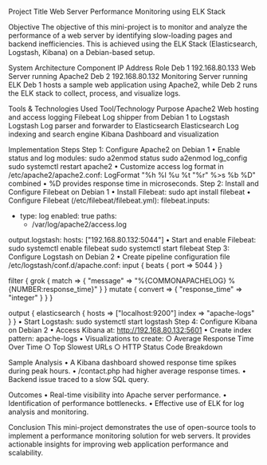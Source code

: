 Project Title
Web Server Performance Monitoring using ELK Stack

Objective
The objective of this mini-project is to monitor and analyze the performance of a web server by identifying slow-loading pages and backend inefficiencies. This is achieved using the ELK Stack (Elasticsearch, Logstash, Kibana) on a Debian-based setup.

System Architecture
Component	IP Address	Role
Deb 1	192.168.80.133	Web Server running Apache2
Deb 2	192.168.80.132	Monitoring Server running ELK
Deb 1 hosts a sample web application using Apache2, while Deb 2 runs the ELK stack to collect, process, and visualize logs.

Tools & Technologies Used
Tool/Technology	Purpose
Apache2	Web hosting and access logging
Filebeat	Log shipper from Debian 1 to Logstash
Logstash	Log parser and forwarder to Elasticsearch
Elasticsearch	Log indexing and search engine
Kibana	Dashboard and visualization

Implementation Steps
Step 1: Configure Apache2 on Debian 1
	• Enable status and log modules:
sudo a2enmod status
sudo a2enmod log_config
sudo systemctl restart apache2
	• Customize access log format in /etc/apache2/apache2.conf:
LogFormat "%h %l %u %t \"%r\" %>s %b %D" combined
	• %D provides response time in microseconds.
Step 2: Install and Configure Filebeat on Debian 1
	• Install Filebeat:
sudo apt install filebeat
	• Configure Filebeat (/etc/filebeat/filebeat.yml):
filebeat.inputs:
  - type: log
    enabled: true
    paths:
      - /var/log/apache2/access.log

output.logstash:
  hosts: ["192.168.80.132:5044"]
	• Start and enable Filebeat:
sudo systemctl enable filebeat
sudo systemctl start filebeat
Step 3: Configure Logstash on Debian 2
	• Create pipeline configuration file /etc/logstash/conf.d/apache.conf:
input {
  beats {
    port => 5044
  }
}

filter {
  grok {
    match => { "message" => "%{COMMONAPACHELOG} %{NUMBER:response_time}" }
  }
  mutate {
    convert => { "response_time" => "integer" }
  }
}

output {
  elasticsearch {
    hosts => ["localhost:9200"]
    index => "apache-logs"
  }
}
	• Start Logstash:
sudo systemctl start logstash
Step 4: Configure Kibana on Debian 2
	• Access Kibana at: http://192.168.80.132:5601
	• Create index pattern: apache-logs
	• Visualizations to create:
		○ Average Response Time Over Time
		○ Top Slowest URLs
		○ HTTP Status Code Breakdown

 Sample Analysis
	• A Kibana dashboard showed response time spikes during peak hours.
	• /contact.php had higher average response times.
	• Backend issue traced to a slow SQL query.

Outcomes
	• Real-time visibility into Apache server performance.
	• Identification of performance bottlenecks.
	• Effective use of ELK for log analysis and monitoring.

Conclusion
This mini-project demonstrates the use of open-source tools to implement a performance monitoring solution for web servers. It provides actionable insights for improving web application performance and scalability.


